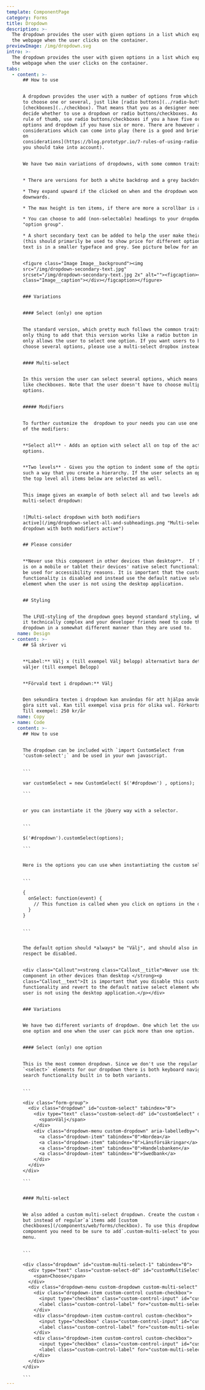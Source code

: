 ```yaml
---
template: ComponentPage
category: Forms
title: Dropdown
description: >-
  The dropdown provides the user with given options in a list which expands over
  the webpage when the user clicks on the container.
previewImage: /img/dropdown.svg
intro: >-
  The dropdown provides the user with given options in a list which expands over
  the webpage when the user clicks on the container.
tabs:
  - content: >-
      ## How to use


      A dropdown provides the user with a number of options from which they are
      to choose one or several, just like [radio buttons](../radio-buttons) and
      [checkboxes](../checkbox). That means that you as a designer need to
      decide whether to use a dropdown or radio buttons/checkboxes. As a simple
      rule of thumb, use radio buttons/checkboxes if you a have five or fewer
      options and dropdown if you have six or more. There are however also other
      considerations which can come into play (here is a good and brief [article
      on
      considerations](https://blog.prototypr.io/7-rules-of-using-radio-buttons-vs-drop-down-menus-fddf50d312d1)
      you should take into account).


      We have two main variations of dropdowns, with some common traits:


      * There are versions for both a white backdrop and a grey backdrop.

      * They expand upward if the clicked on when and the dropdown won't fit
      downwards.

      * The max height is ten items, if there are more a scrollbar is added.

      * You can choose to add (non-selectable) headings to your dropdown, using
      "option group".

      * A short secondary text can be added to help the user make their choice
      (this should primarily be used to show price for different options). This
      text is in a smaller typeface and grey. See picture below for an example:


      <figure class="Image Image__background"><img
      src="/img/dropdown-secondary-text.jpg"
      srcset="/img/dropdown-secondary-text.jpg 2x" alt=""><figcaption><div
      class="Image__caption"></div></figcaption></figure>


      ### Variations


      #### Select (only) one option


      The standard version, which pretty much follows the common traits. The
      only thing to add that this version works like a radio button in that it
      only allows the user to select one option. If you want users to be able to
      choose several options, please use a multi-select dropbox instead.


      #### Multi-select


      In this version the user can select several options, which means it works
      like checkboxes. Note that the user doesn't have to choose multiple
      options. 


      ##### Modifiers


      To further customize the  dropdown to your needs you can use one (or both)
      of the modifiers:


      **Select all** - Adds an option with select all on top of the actual
      options.


      **Two levels** - Gives you the option to indent some of the options in
      such a way that you create a hierarchy. If the user selects an option on
      the top level all items below are selected as well.


      This image gives an example of both select all and two levels added to a
      multi-select dropdown:


      ![Multi-select dropdown with both modifiers
      active](/img/dropdown-select-all-and-subheadings.png "Multi-select
      dropdown with both modifiers active")


      ## Please consider


      **Never use this component in other devices than desktop**.  If the user
      is on a mobile or tablet their devices' native select functionality should
      be used for accessibility reasons. It is important that the custom select
      functionality is disabled and instead use the default native select
      element when the user is not using the desktop application. 


      ## Styling


      The LFUI-styling of the dropdown goes beyond standard styling, which makes
      it technically complex and your developer friends need to code the
      dropdown in a somewhat different manner than they are used to.
    name: Design
  - content: >-
      ## Så skriver vi


      **Label:** Välj x (till exempel Välj belopp) alternativt bara det man
      väljer (till exempel Belopp)


      **Förvald text i dropdown:** Välj


      Den sekundära texten i dropdown kan användas för att hjälpa användaren
      göra sitt val. Kan till exempel visa pris för olika val. Förkortningar ok.
      Till exempel: 250 kr/år
    name: Copy
  - name: Code
    content: >-
      ## How to use


      The dropdown can be included with `import CustomSelect from
      'custom-select';` and be used in your own javascript.


      ```

      var customSelect = new CustomSelect( $('#dropdown') , options);

      ```


      or you can instantiate it the jQuery way with a selector.


      ```

      $('#dropdown').customSelect(options);

      ```


      Here is the options you can use when instantiating the custom select.


      ```

      {
        onSelect: function(event) {
          // This function is called when you click on options in the dropdown. 
        }
      }


      ```


      The default option should *always* be "Välj", and should also in the same
      respect be disabled.


      <div class="Callout"><strong class="Callout__title">Never use this
      component in other devices than desktop </strong><p
      class="Callout__text">It is important that you disable this custom select
      functionality and revert to the default native select element when the
      user is not using the desktop application.</p></div>


      ### Variations


      We have two different variants of dropdown. One which let the user pick
      one option and one when the user can pick more than one option. 


      #### Select (only) one option


      This is the most common dropdown. Since we don't use the regular
      `<select>` elements for our dropdown there is both keyboard navigation and
      search functionality built in to both variants.


      ```

      <div class="form-group">
        <div class="dropdown" id="custom-select" tabindex="0">
          <div type="text" class="custom-select-dd" id="customSelect" data-toggle="dropdown" aria-haspopup="true" aria-expanded="false">
            <span>Välj</span>
          </div>
          <div class="dropdown-menu custom-dropdown" aria-labelledby="customSelect">
            <a class="dropdown-item" tabindex="0">Nordea</a>
            <a class="dropdown-item" tabindex="0">Länsförsäkringar</a>
            <a class="dropdown-item" tabindex="0">Handelsbanken</a>
            <a class="dropdown-item" tabindex="0">Swedbank</a>
          </div>
        </div>
      </div>

      ```


      #### Multi-select


      We also added a custom multi-select dropdown. Create the custom dropdown 
      but instead of regular`a`items add [custom
      checkboxes](/components/web/forms/checkbox). To use this dropdown
      component you need to be sure to add`.custom-multi-select`to your dropdown
      menu.


      ```

      <div class="dropdown" id="custom-multi-select-1" tabindex="0">
        <div type="text" class="custom-select-dd" id="customMultiSelect" data-toggle="dropdown" aria-haspopup="true" aria-expanded="false">
          <span>Choose</span>
        </div>
        <div class="dropdown-menu custom-dropdown custom-multi-select" aria-labelledby="customMultiSelect">
          <div class="dropdown-item custom-control custom-checkbox">
            <input type="checkbox" class="custom-control-input" id="custom-multi-select-1-checkbox2">
            <label class="custom-control-label" for="custom-multi-select-1-checkbox2">Stockholm</label>
          </div>
          <div class="dropdown-item custom-control custom-checkbox">
            <input type="checkbox" class="custom-control-input" id="custom-multi-select-1-checkbox3">
            <label class="custom-control-label" for="custom-multi-select-1-checkbox3">Göteborg</label>
          </div>
          <div class="dropdown-item custom-control custom-checkbox">
            <input type="checkbox" class="custom-control-input" id="custom-multi-select-1-checkbox4">
            <label class="custom-control-label" for="custom-multi-select-1-checkbox4">Paris</label>
          </div>
        </div>
      </div>

      ```
---
```

